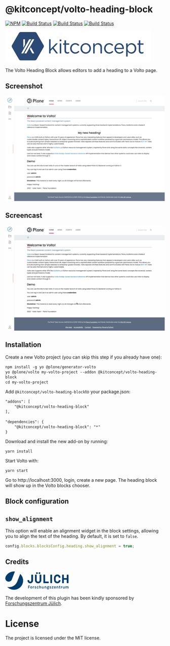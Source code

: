 # @kitconcept/volto-heading-block

[![NPM](https://img.shields.io/npm/v/@kitconcept/volto-heading-block.svg)](https://www.npmjs.com/package/@kitconcept/volto-heading-block)
[![Build Status](https://github.com/kitconcept/volto-heading-block/actions/workflows/code.yml/badge.svg)](https://github.com/kitconcept/volto-heading-block/actions)
[![Build Status](https://github.com/kitconcept/volto-heading-block/actions/workflows/unit.yml/badge.svg)](https://github.com/kitconcept/volto-heading-block/actions)
[![Build Status](https://github.com/kitconcept/volto-heading-block/actions/workflows/acceptance.yml/badge.svg)](https://github.com/kitconcept/volto-heading-block/actions)

![kitconcept GmbH](https://github.com/kitconcept/volto-blocks/raw/master/kitconcept.png)

The Volto Heading Block allows editors to add a heading to a Volto page.

## Screenshot

![Heading-Block](https://github.com/kitconcept/volto-heading-block/raw/master/screenshot.png)

## Screencast

![Heading-Block](https://github.com/kitconcept/volto-heading-block/raw/master/screencast.gif)

## Installation

Create a new Volto project (you can skip this step if you already have one):

```
npm install -g yo @plone/generator-volto
yo @plone/volto my-volto-project --addon @kitconcept/volto-heading-block
cd my-volto-project
```

Add `@kitconcept/volto-heading-block`to your package.json:

```
"addons": [
    "@kitconcept/volto-heading-block"
],

"dependencies": {
    "@kitconcept/volto-heading-block": "*"
}
```

Download and install the new add-on by running:

```
yarn install
```

Start Volto with:

```
yarn start
```

Go to http://localhost:3000, login, create a new page. The heading block will show up in the Volto blocks chooser.

## Block configuration

## `show_alignment`

This option will enable an alignment widget in the block settings, allowing you to align the text of the heading. By default, it is set to `false`.

```js
config.blocks.blocksConfig.heading.show_alignment = true;
```

## Credits

<img alt="Forschungszentrum Jülich" src="https://github.com/kitconcept/volto-blocks/raw/master/fz-juelich.svg" width="200px" />

The development of this plugin has been kindly sponsored by [Forschungszentrum Jülich](https://fz-juelich.de).

# License

The project is licensed under the MIT license.
